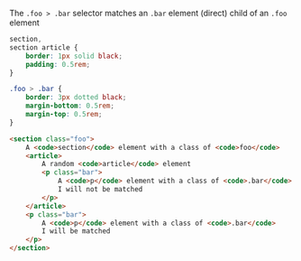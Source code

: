 The `.foo > .bar` selector matches an `.bar` element (direct) child of an `.foo`
element

```css
section,
section article {
	border: 1px solid black;
	padding: 0.5rem;
}

.foo > .bar {
	border: 3px dotted black;
	margin-bottom: 0.5rem;
	margin-top: 0.5rem;
}
```

```html
<section class="foo">
	A <code>section</code> element with a class of <code>foo</code>
	<article>
		A random <code>article</code> element
		<p class="bar">
			A <code>p</code> element with a class of <code>.bar</code>
			I will not be matched
		</p>
	</article>
	<p class="bar">
		A <code>p</code> element with a class of <code>.bar</code>
		I will be matched
	</p>
</section>
```
